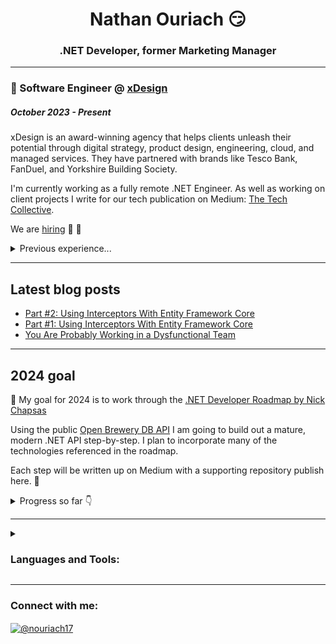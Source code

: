 <h1 align="center">Nathan Ouriach 😏 </h1>
<h3 align="center">.NET Developer, former Marketing Manager</h3>

---
### 🔭 Software Engineer @ [xDesign](https://xdesign.com/about-us) 
##### _October 2023 - Present_
xDesign is an award-winning agency that helps clients unleash their potential through digital strategy, product design, engineering, cloud, and managed services. They have partnered with brands like Tesco Bank, FanDuel, and Yorkshire Building Society.

I'm currently working as a fully remote .NET Engineer. As well as working on client projects I write for our tech publication on Medium: [The Tech Collective](https://medium.com/the-tech-collective). 

We are [hiring](https://www.xdesign.com/careers/open-roles) 📢 👋 


<details>
  <summary>Previous experience...</summary>
  
  ##### 🏖️ On the Beach
  ###### _September 2022 - September 2023_
  ###### On the Beach Group plc is a UK-based travel retailer specialising in short and medium haul ‘Flight + Hotel' holidays to Europe.
  
  ##### 😎 DEPT Agency
  ###### _September 2021 - September 2022_
  ###### A full-service digital agency employing over 4,000+ digital specialists across 30+ locations on 5 continents.

  ##### 👨‍🏫 Department for Education 
  ###### _January 2020 - September 2021_
  ###### The Department for Education is a ministerial department of the Government of the United Kingdom
  
  ##### 🔖 CDL 
  ###### _September 2019 - January 2020_
  ###### CDL is one of the UK's leading software development houses, employing over 600 people at its campus in Stockport. 
  
</details>

---

## Latest blog posts
<!-- BLOG-POST-LIST:START -->
- [Part #2: Using Interceptors With Entity Framework Core](https://medium.com/the-tech-collective/part-2-using-interceptors-with-entity-framework-core-805aca49585a?source=rss-2f0794974029------2)
- [Part #1: Using Interceptors With Entity Framework Core](https://medium.com/the-tech-collective/part-1-using-interceptors-with-entity-framework-core-c377f7ce7223?source=rss-2f0794974029------2)
- [You Are Probably Working in a Dysfunctional Team](https://medium.com/the-tech-collective/you-are-probably-working-in-a-dysfunctional-team-53e55c081347?source=rss-2f0794974029------2)
<!-- BLOG-POST-LIST:END -->

--- 
## 2024 goal
🌱 My goal for 2024 is to work through the [.NET Developer Roadmap by Nick Chapsas](https://roadmap.sh/r?id=65d8624e66cd6d03d2d7efc9)

Using the public [Open Brewery DB API](https://www.openbrewerydb.org/) I am going to build out a mature, modern .NET API step-by-step. I plan to incorporate many of the technologies referenced in the roadmap. 

Each step will be written up on Medium with a supporting repository publish here. 😬

<details>
  <summary>Progress so far 👇</summary>
</details>

---
<details>
    <summary>
        <h3 align="left">Languages and Tools:</h3>
    </summary>
    <br/>
    <p align="left">
        <a href="https://aws.amazon.com" target="_blank" rel="noreferrer"> <img src="https://raw.githubusercontent.com/devicons/devicon/master/icons/amazonwebservices/amazonwebservices-original-wordmark.svg" alt="aws" width="40" height="40" /> </a>
        <a href="https://www.w3schools.com/cs/" target="_blank" rel="noreferrer"> <img src="https://raw.githubusercontent.com/devicons/devicon/master/icons/csharp/csharp-original.svg" alt="csharp" width="40" height="40" /> </a>
        <a href="https://www.cypress.io" target="_blank" rel="noreferrer"> <img src="https://raw.githubusercontent.com/simple-icons/simple-icons/6e46ec1fc23b60c8fd0d2f2ff46db82e16dbd75f/icons/cypress.svg" alt="cypress" width="40" height="40" /> </a>
        <a href="https://www.docker.com/" target="_blank" rel="noreferrer"> <img src="https://raw.githubusercontent.com/devicons/devicon/master/icons/docker/docker-original-wordmark.svg" alt="docker" width="40" height="40" /> </a>
        <a href="https://dotnet.microsoft.com/" target="_blank" rel="noreferrer"> <img src="https://raw.githubusercontent.com/devicons/devicon/master/icons/dot-net/dot-net-original-wordmark.svg" alt="dotnet" width="40" height="40" /> </a>
        <a href="https://www.microsoft.com/en-us/sql-server" target="_blank" rel="noreferrer"> <img src="https://www.svgrepo.com/show/303229/microsoft-sql-server-logo.svg" alt="mssql" width="40" height="40" /> </a>
        <a href="https://postman.com" target="_blank" rel="noreferrer"> <img src="https://www.vectorlogo.zone/logos/getpostman/getpostman-icon.svg" alt="postman" width="40" height="40" /> </a>
        <a href="https://reactjs.org/" target="_blank" rel="noreferrer"> <img src="https://raw.githubusercontent.com/devicons/devicon/master/icons/react/react-original-wordmark.svg" alt="react" width="40" height="40" /> </a>
    </p>

</details>

---
<h3 align="left">Connect with me:</h3>
<p align="left">
<a href="https://medium.com/@nouriach17" target="blank"><img align="center" src="https://raw.githubusercontent.com/rahuldkjain/github-profile-readme-generator/master/src/images/icons/Social/medium.svg" alt="@nouriach17" height="30" width="40" /></a>
</p>

